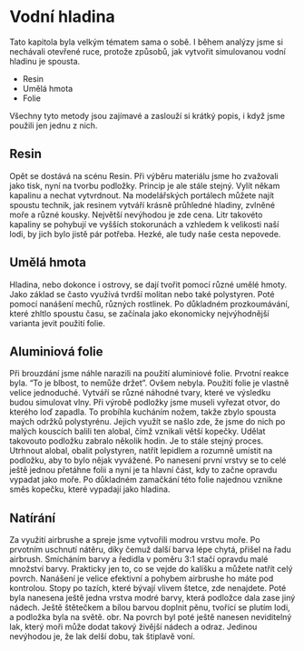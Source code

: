 # Vodní hladina

Tato kapitola byla velkým tématem sama o sobě. I během analýzy jsme si nechávali otevřené ruce, protože způsobů, jak vytvořit simulovanou vodní hladinu je spousta.

- Resin
- Umělá hmota
- Folie

Všechny tyto metody jsou zajímavé a zaslouží si krátký popis, i když jsme použili jen jednu z nich.

## Resin
Opět se dostává na scénu Resin. Při výběru materiálu jsme ho zvažovali jako tisk, nyní na tvorbu podložky. Princip je ale stále stejný. Vylít někam kapalinu a nechat vytvrdnout. Na modelářských portálech můžete najít spoustu technik, jak resinem vytváří krásně průhledné hladiny, zvlněné moře a různé kousky.
Největší nevýhodou je zde cena. Litr takovéto kapaliny se pohybují ve vyšších stokorunách a vzhledem k velikosti naší lodi, by jich bylo jistě pár potřeba. Hezké, ale tudy naše cesta nepovede.

## Umělá hmota
Hladina, nebo dokonce i ostrovy, se dají tvořit pomocí různé umělé hmoty. Jako základ se často využívá tvrdší molitan nebo také polystyren. Poté pomocí nanášení mechů, různých rostlinek.
Po důkladném prozkoumávání, které zhltlo spoustu času, se začínala jako ekonomicky nejvýhodnější varianta jevit použití folie.

## Aluminiová folie
Při brouzdání jsme náhle narazili na použití aluminiové folie. Prvotní reakce byla. “To je blbost, to nemůže držet”. Ovšem nebyla. Použití folie je vlastně velice jednoduché. Vytváří se různé náhodné tvary, které ve výsledku budou simulovat vlny.
Při výrobě podložky jsme museli vyřezat otvor, do kterého loď zapadla. To probíhla kucháním nožem, takže zbylo spousta maých održků polystyrénu. Jejich využít se našlo zde, že jsme do nich po malých kouscích balili ten alobal, čímž vznikali větší kopečky.
Udělat takovouto podložku zabralo několik hodin. Je to stále stejný proces. Utrhnout alobal, obalit polystyren, natřít lepidlem a rozumně umístit na podložku, aby to bylo nějak vyvážené.
Po nanesení první vrstvy se to celé ještě jednou přetáhne folii a nyní je ta hlavní část, kdy to začne opravdu vypadat jako moře. Po důkladném zamačkání této folie najednou vznikne směs kopečku, které vypadají jako hladina.

## Natírání
Za využití airbrushe a spreje jsme vytvořili modrou vrstvu moře. Po prvotním uschnutí nátěru, díky čemuž další barva lépe chytá, přišel na řadu airbrush.
Smícháním barvy a ředidla v poměru 3:1 stačí opravdu malé množství barvy. Prakticky jen to, co se vejde do kalíšku a můžete natřít celý povrch. Nanášení je velice efektivní a pohybem airbrushe ho máte pod kontrolou. Stopy po tazích, které bývají vlivem štetce, zde nenajdete.
Poté byla nanesena ještě jedna vrstva modré barvy, která podložce dala zase jiný nádech. Ještě štětečkem a bílou barvou doplnit pěnu, tvořící se plutím lodi, a podložka byla na světě.
obr.
Na povrch byl poté ještě nanesen neviditelný lak, který moři může dodat takový živější nádech a odraz. Jedinou nevýhodou je, že lak delší dobu, tak štiplavě voní.
